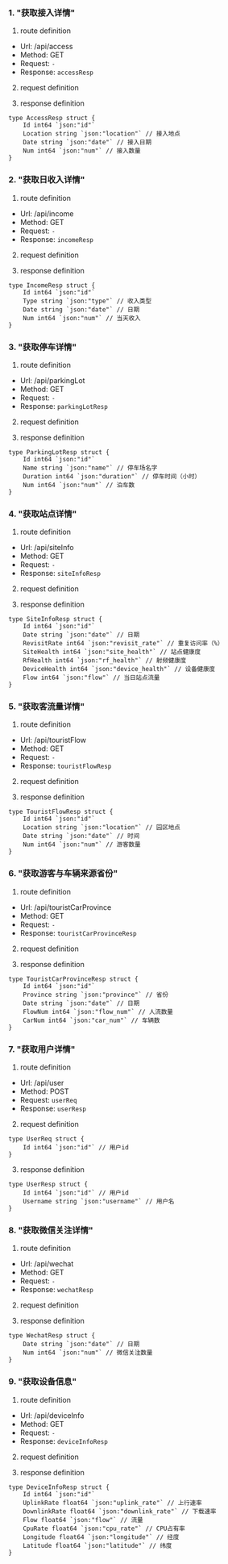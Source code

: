 ### 1. "获取接入详情"

1. route definition

- Url: /api/access
- Method: GET
- Request: `-`
- Response: `accessResp`

2. request definition



3. response definition



```golang
type AccessResp struct {
	Id int64 `json:"id"`
	Location string `json:"location"` // 接入地点
	Date string `json:"date"` // 接入日期
	Num int64 `json:"num"` // 接入数量
}
```

### 2. "获取日收入详情"

1. route definition

- Url: /api/income
- Method: GET
- Request: `-`
- Response: `incomeResp`

2. request definition



3. response definition



```golang
type IncomeResp struct {
	Id int64 `json:"id"`
	Type string `json:"type"` // 收入类型
	Date string `json:"date"` // 日期
	Num int64 `json:"num"` // 当天收入
}
```

### 3. "获取停车详情"

1. route definition

- Url: /api/parkingLot
- Method: GET
- Request: `-`
- Response: `parkingLotResp`

2. request definition



3. response definition



```golang
type ParkingLotResp struct {
	Id int64 `json:"id"`
	Name string `json:"name"` // 停车场名字
	Duration int64 `json:"duration"` // 停车时间（小时）
	Num int64 `json:"num"` // 泊车数
}
```

### 4. "获取站点详情"

1. route definition

- Url: /api/siteInfo
- Method: GET
- Request: `-`
- Response: `siteInfoResp`

2. request definition



3. response definition



```golang
type SiteInfoResp struct {
	Id int64 `json:"id"`
	Date string `json:"date"` // 日期
	RevisitRate int64 `json:"revisit_rate"` // 重复访问率（%）
	SiteHealth int64 `json:"site_health"` // 站点健康度
	RfHealth int64 `json:"rf_health"` // 射频健康度
	DeviceHealth int64 `json:"device_health"` // 设备健康度
	Flow int64 `json:"flow"` // 当日站点流量
}
```

### 5. "获取客流量详情"

1. route definition

- Url: /api/touristFlow
- Method: GET
- Request: `-`
- Response: `touristFlowResp`

2. request definition



3. response definition



```golang
type TouristFlowResp struct {
	Id int64 `json:"id"`
	Location string `json:"location"` // 园区地点
	Date string `json:"date"` // 时间
	Num int64 `json:"num"` // 游客数量
}
```

### 6. "获取游客与车辆来源省份"

1. route definition

- Url: /api/touristCarProvince
- Method: GET
- Request: `-`
- Response: `touristCarProvinceResp`

2. request definition



3. response definition



```golang
type TouristCarProvinceResp struct {
	Id int64 `json:"id"`
	Province string `json:"province"` // 省份
	Date string `json:"date"` // 日期
	FlowNum int64 `json:"flow_num"` // 人流数量
	CarNum int64 `json:"car_num"` // 车辆数
}
```

### 7. "获取用户详情"

1. route definition

- Url: /api/user
- Method: POST
- Request: `userReq`
- Response: `userResp`

2. request definition



```golang
type UserReq struct {
	Id int64 `json:"id"` // 用户id
}
```


3. response definition



```golang
type UserResp struct {
	Id int64 `json:"id"` // 用户id
	Username string `json:"username"` // 用户名
}
```

### 8. "获取微信关注详情"

1. route definition

- Url: /api/wechat
- Method: GET
- Request: `-`
- Response: `wechatResp`

2. request definition



3. response definition



```golang
type WechatResp struct {
	Date string `json:"date"` // 日期
	Num int64 `json:"num"` // 微信关注数量
}
```

### 9. "获取设备信息"

1. route definition

- Url: /api/deviceInfo
- Method: GET
- Request: `-`
- Response: `deviceInfoResp`

2. request definition



3. response definition



```golang
type DeviceInfoResp struct {
	Id int64 `json:"id"`
	UplinkRate float64 `json:"uplink_rate"` // 上行速率
	DownlinkRate float64 `json:"downlink_rate"` // 下载速率
	Flow float64 `json:"flow"` // 流量
	CpuRate float64 `json:"cpu_rate"` // CPU占有率
	Longitude float64 `json:"longitude"` // 经度
	Latitude float64 `json:"latitude"` // 纬度
}
```

